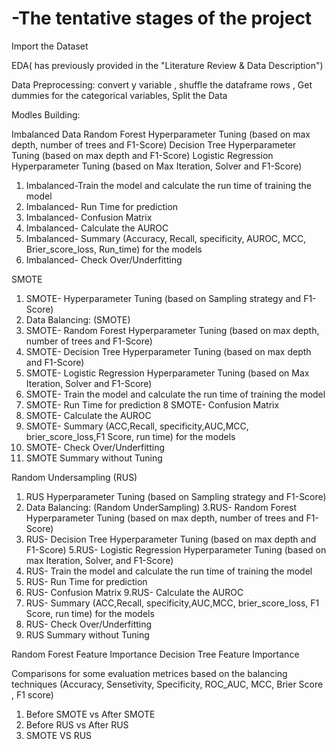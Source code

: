 # -The tentative stages of the project

Import the Dataset

EDA( has previously provided in the "Literature Review & Data Description")

Data Preprocessing: convert y variable , shuffle the dataframe rows , Get dummies for the categorical variables, Split the Data

Modles Building:

Imbalanced Data
Random Forest Hyperparameter Tuning (based on max depth, number of trees and F1-Score)
Decision Tree Hyperparameter Tuning (based on max depth and F1-Score)
Logistic Regression Hyperparameter Tuning (based on Max Iteration, Solver and F1-Score)
1. Imbalanced-Train the model and calculate the run time of training the model
2. Imbalanced- Run Time for prediction
3. Imbalanced- Confusion Matrix
4. Imbalanced- Calculate the AUROC
5. Imbalanced- Summary (Accuracy, Recall, specificity, AUROC, MCC, Brier_score_loss, Run_time) for the models
6. Imbalanced- Check Over/Underfitting

SMOTE
1. SMOTE- Hyperparameter Tuning (based on Sampling strategy and F1-Score)
2. Data Balancing: (SMOTE)
3. SMOTE- Random Forest Hyperparameter Tuning (based on max depth, number of trees and F1-Score)
4. SMOTE- Decision Tree Hyperparameter Tuning (based on max depth and F1-Score)
5. SMOTE- Logistic Regression Hyperparameter Tuning (based on Max Iteration, Solver and F1-Score)
6. SMOTE- Train the model and calculate the run time of training the model
7. SMOTE- Run Time for prediction
8 SMOTE- Confusion Matrix
9. SMOTE- Calculate the AUROC
10. SMOTE- Summary (ACC,Recall, specificity,AUC,MCC, brier_score_loss,F1 Score, run time) for the models
11. SMOTE- Check Over/Underfitting
12. SMOTE Summary without Tuning

Random Undersampling (RUS)
1. RUS Hyperparameter Tuning (based on Sampling strategy and F1-Score)
2. Data Balancing: (Random UnderSampling)
3.RUS- Random Forest Hyperparameter Tuning (based on max depth, number of trees and F1-Score)
4. RUS- Decision Tree Hyperparameter Tuning (based on max depth and F1-Score)
5.RUS- Logistic Regression Hyperparameter Tuning (based on max Iteration, Solver, and F1-Score)
6. RUS- Train the model and calculate the run time of training the model
7. RUS- Run Time for prediction
8. RUS- Confusion Matrix
9.RUS- Calculate the AUROC
10. RUS- Summary (ACC,Recall, specificity,AUC,MCC, brier_score_loss, F1 Score, run time) for the models
11. RUS- Check Over/Underfitting
12. RUS Summary without Tuning

Random Forest Feature Importance
Decision Tree Feature Importance


Comparisons for some evaluation metrices based on the balancing techniques (Accuracy, Sensetivity, Specificity, ROC_AUC, MCC, Brier Score , F1 score)
1. Before SMOTE vs After SMOTE
2. Before RUS vs After RUS
2. SMOTE VS RUS
